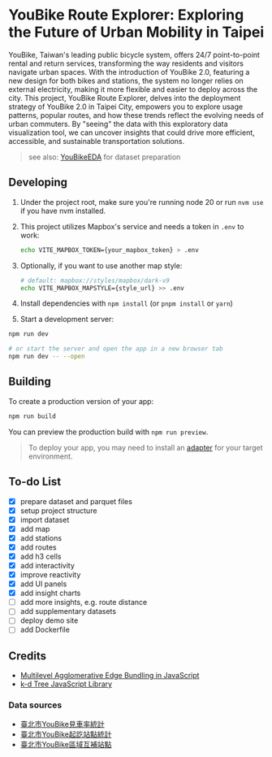 # YouBike Route Explorer: Exploring the Future of Urban Mobility in Taipei

YouBike, Taiwan's leading public bicycle system, offers 24/7 point-to-point rental and return services, transforming the way residents and visitors navigate urban spaces. With the introduction of YouBike 2.0, featuring a new design for both bikes and stations, the system no longer relies on external electricity, making it more flexible and easier to deploy across the city. This project, YouBike Route Explorer, delves into the deployment strategy of YouBike 2.0 in Taipei City, empowers you to explore usage patterns, popular routes, and how these trends reflect the evolving needs of urban commuters. By "seeing" the data with this exploratory data visualization tool, we can uncover insights that could drive more efficient, accessible, and sustainable transportation solutions.

> see also: [YouBikeEDA](https://github.com/TimJJTing/YouBikeEDA) for dataset preparation

## Developing

1. Under the project root, make sure you're running node 20 or run `nvm use` if you have nvm installed.
2. This project utilizes Mapbox's service and needs a token in `.env` to work:

    ```bash
    echo VITE_MAPBOX_TOKEN={your_mapbox_token} > .env
    ```

3. Optionally, if you want to use another map style:

    ```bash
    # default: mapbox://styles/mapbox/dark-v9
    echo VITE_MAPBOX_MAPSTYLE={style_url} >> .env
    ```

4. Install dependencies with `npm install` (or `pnpm install` or `yarn`)
5. Start a development server:

```bash
npm run dev

# or start the server and open the app in a new browser tab
npm run dev -- --open
```

## Building

To create a production version of your app:

```bash
npm run build
```

You can preview the production build with `npm run preview`.

> To deploy your app, you may need to install an [adapter](https://kit.svelte.dev/docs/adapters) for your target environment.

## To-do List

- [x] prepare dataset and parquet files
- [x] setup project structure
- [x] import dataset
- [x] add map
- [x] add stations
- [x] add routes
- [x] add h3 cells
- [x] add interactivity
- [x] improve reactivity
- [x] add UI panels
- [x] add insight charts
- [ ] add more insights, e.g. route distance
- [ ] add supplementary datasets
- [ ] deploy demo site
- [ ] add Dockerfile

## Credits

- [Multilevel Agglomerative Edge Bundling in JavaScript](https://github.com/philogb/mingle)
- [k-d Tree JavaScript Library](https://github.com/ubilabs/kd-tree-javascript)

### Data sources

- [臺北市YouBike見車率統計](https://data.taipei/dataset/detail?id=ba0dafae-043c-4730-b97e-2defd7af766c)
- [臺北市YouBike起訖站點統計](https://data.taipei/dataset/detail?id=c7dbdb7c-6bbd-495a-bd23-49b22defd83e)
- [臺北市YouBike區域互補站點](https://data.taipei/dataset/detail?id=fe8a0ddd-6f70-4e63-92a1-a3463c790a1b)
